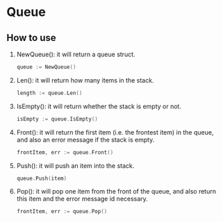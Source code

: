 # Queue

## How to use

1. NewQueue(): it will return a queue struct.

    ```go
    queue := NewQueue()
    ```

2. Len(): it will return how many items in the stack.

    ```go
    length := queue.Len()
    ```

3. IsEmpty(): it will return whether the stack is empty or not.

    ```go
    isEmpty := queue.IsEmpty()
    ```

4. Front(): it will return the first item (i.e. the frontest item) in the queue, and also an error message if the stack is empty.

    ```go
    frontItem, err := queue.Front()
    ```

5. Push(): it will push an item into the stack.

    ```go
    queue.Push(item)
    ```

6. Pop(): it will pop one item from the front of the queue, and also return this item and the error message id necessary.

    ```go
    frontItem, err := queue.Pop()
    ```
